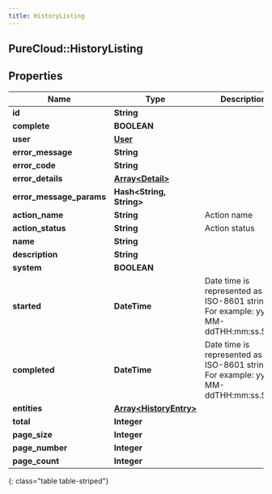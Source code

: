```yaml
---
title: HistoryListing
---
```

## PureCloud::HistoryListing

## Properties

|Name | Type | Description | Notes|
|------------ | ------------- | ------------- | -------------|
| **id** | **String** |  | [optional] |
| **complete** | **BOOLEAN** |  | [optional] |
| **user** | [**User**](User.html) |  | [optional] |
| **error_message** | **String** |  | [optional] |
| **error_code** | **String** |  | [optional] |
| **error_details** | [**Array&lt;Detail&gt;**](Detail.html) |  | [optional] |
| **error_message_params** | **Hash&lt;String, String&gt;** |  | [optional] |
| **action_name** | **String** | Action name | [optional] |
| **action_status** | **String** | Action status | [optional] |
| **name** | **String** |  | [optional] |
| **description** | **String** |  | [optional] |
| **system** | **BOOLEAN** |  | [optional] |
| **started** | **DateTime** | Date time is represented as an ISO-8601 string. For example: yyyy-MM-ddTHH:mm:ss.SSSZ | [optional] |
| **completed** | **DateTime** | Date time is represented as an ISO-8601 string. For example: yyyy-MM-ddTHH:mm:ss.SSSZ | [optional] |
| **entities** | [**Array&lt;HistoryEntry&gt;**](HistoryEntry.html) |  | [optional] |
| **total** | **Integer** |  | [optional] |
| **page_size** | **Integer** |  | [optional] |
| **page_number** | **Integer** |  | [optional] |
| **page_count** | **Integer** |  | [optional] |
{: class="table table-striped"}


